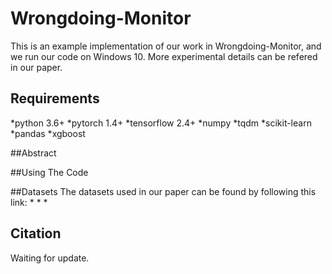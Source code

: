 # Wrongdoing-Monitor
This is an example implementation of our work in Wrongdoing-Monitor, and we run our code on Windows 10. More experimental details can be refered in our paper.



## Requirements
*python 3.6+
*pytorch 1.4+
*tensorflow 2.4+
*numpy
*tqdm
*scikit-learn
*pandas
*xgboost

##Abstract



##Using The Code

##Datasets
The datasets used in our paper can be found by following this link: 
*
*
*
## Citation
Waiting for update.


